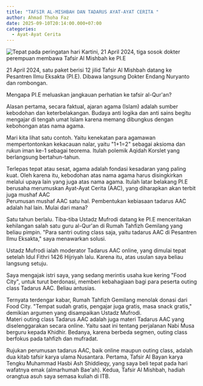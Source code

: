 ```yaml
---
title: "TAFSIR AL-MISHBAH DAN TADARUS AYAT-AYAT CERITA "
author: Ahmad Thoha Faz
date: 2025-09-10T20:14:00.000+07:00
categories:
  - Ayat-Ayat Cerita
---
```

![Tepat pada peringatan hari Kartini, 21 April 2024, tiga sosok dokter perempuan membawa Tafsir Al Mishbah ke PI.E](/images/uploads/whatsapp-image-2025-09-10-at-08.35.03_5c2daccd.jpg "Tepat pada peringatan hari Kartini, 21 April 2024, tiga sosok dokter perempuan membawa Tafsir Al Mishbah ke PI.E")

21 April 2024, satu paket berisi 12 jilid Tafsir Al Mishbah datang ke Pesantren Ilmu Eksakta (PI.E). Dibawa langsung Dokter Endang Nuryanto dan rombongan.



Mengapa PI.E meluaskan jangkauan perhatian ke tafsir al-Qur'an? 



Alasan pertama, secara faktual, ajaran agama (Islam) adalah sumber kebodohan dan keterbelakangan. Budaya anti logika dan anti sains begitu mengajar di tengah umat Islam karena memang dibungkus dengan kebohongan atas nama agama. 



Mari kita lihat satu contoh. Yaitu kenekatan para agamawan mempertontonkan kekacauan nalar, yaitu "1+1=2" sebagai aksioma dan rukun iman ke-1 sebagai teorema. Itulah polemik Aqidah Korslet yang berlangsung bertahun-tahun.

Terlepas tepat atau sesat, agama adalah fondasi kesadaran yang paling kuat. Oleh karena itu, kebodohan atas nama agama harus disingkirkan melalui upaya lain yang juga atas nama agama. Itulah latar belakang PI.E berusaha merumuskan Ayat-Ayat Cerita (AAC), yang diharapkan akan terbit juga mushaf AAC\
Perumusan mushaf AAC satu hal. Pembentukan kebiasaan tadarus AAC adalah hal lain. Mulai dari mana?



Satu tahun berlalu. Tiba-tiba Ustadz Mufrodi datang ke PI.E menceritakan kehilangan salah satu guru al-Qur'an di Rumah Tahfizh Gemilang yang beliau pimpin. "Para santri outing class saja, yaitu tadarus AAC di Pesantren Ilmu Eksakta," saya menawarkan solusi.



Ustadz Mufrodi ialah moderator Tadarus AAC online, yang dimulai tepat setelah Idul Fithri 1426 Hijriyah lalu. Karena itu, atas usulan saya beliau langsung setuju.



Saya mengajak istri saya, yang sedang merintis usaha kue kering "Food City", untuk turut berdonasi, memberi kebahagiaan bagi para peserta outing class Tadarus AAC. Beliau antusias.



Ternyata terdengar kabar, Rumah Tahfizh Gemilang menolak donasi dari Food City. "Tempat sudah gratis, pengajar juga gratis, masa snack gratis," demikian argumen yang disampaikan Ustadz Mufrodi.\
Materi outing class Tadarus AAC adalah juga materi Tadarus AAC yang diselenggarakan secara online. Yaitu saat ini tentang perjalanan Nabi Musa berguru kepada Khidhir. Bedanya, karena berbeda segmen, outing class berfokus pada tahfizh dan mufradat.



Rujukan perumusan tadarus AAC, baik online maupun outing class, adalah dua kitab tafsir karya ulama Nusantara. Pertama, Tafsir Al Bayan karya Tengku Muhammad Hasbi Ash Shiddieqy, yang saya beli tepat pada hari wafatnya emak (almarhumah Bae'ah). Kedua, Tafsir Al Mishbah, hadiah orangtua asuh saya semasa kuliah di ITB.
